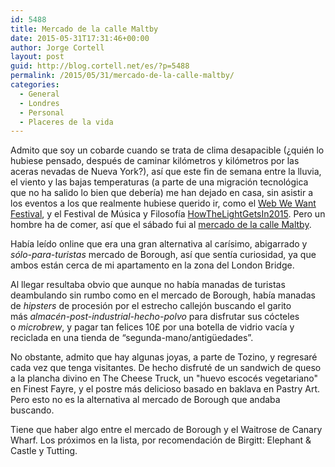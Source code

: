 ```yaml
---
id: 5488
title: Mercado de la calle Maltby
date: 2015-05-31T17:31:46+00:00
author: Jorge Cortell
layout: post
guid: http://blog.cortell.net/es/?p=5488
permalink: /2015/05/31/mercado-de-la-calle-maltby/
categories:
  - General
  - Londres
  - Personal
  - Placeres de la vida
---
```

Admito que soy un cobarde cuando se trata de clima desapacible (¿quién lo hubiese pensado, después de caminar kilómetros y kilómetros por las aceras nevadas de Nueva York?), así que este fin de semana entre la lluvia, el viento y las bajas temperaturas (a parte de una migración tecnológica que no ha salido lo bien que debería) me han dejado en casa, sin asistir a los eventos a los que realmente hubiese querido ir, como el <a href="http://webwewant.southbankcentre.co.uk/" target="_blank">Web We Want Festival</a>, y el Festival de Música y Filosofía <a href="https://howthelightgetsin.iai.tv/" target="_blank">HowTheLightGetsIn2015</a>. Pero un hombre ha de comer, así que el sábado fui al <a href="http://www.maltby.st/" target="_blank">mercado de la calle Maltby</a>.

Había leído online que era una gran alternativa al carísimo, abigarrado y _sólo-para-turistas_ mercado de Borough, así que sentía curiosidad, ya que ambos están cerca de mi apartamento en la zona del London Bridge.

Al llegar resultaba obvio que aunque no había manadas de turistas deambulando sin rumbo como en el mercado de Borough, había manadas de _hipsters_ de procesión por el estrecho callejón buscando el garito más _almacén-post-industrial-hecho-polvo_ para disfrutar sus cócteles o _microbrew_, y pagar tan felices 10£ por una botella de vidrio vacía y reciclada en una tienda de “segunda-mano/antigüedades”.

No obstante, admito que hay algunas joyas, a parte de Tozino, y regresaré cada vez que tenga visitantes. De hecho disfruté de un sandwich de queso a la plancha divino en The Cheese Truck, un "huevo escocés vegetariano" en Finest Fayre, y el postre más delicioso basado en baklava en Pastry Art. Pero esto no es la alternativa al mercado de Borough que andaba buscando.

Tiene que haber algo entre el mercado de Borough y el Waitrose de Canary Wharf. Los próximos en la lista, por recomendación de Birgitt: Elephant & Castle y Tutting.